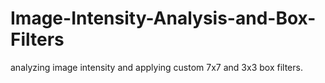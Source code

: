 # Image-Intensity-Analysis-and-Box-Filters
analyzing image intensity and applying custom 7x7 and 3x3 box filters.
